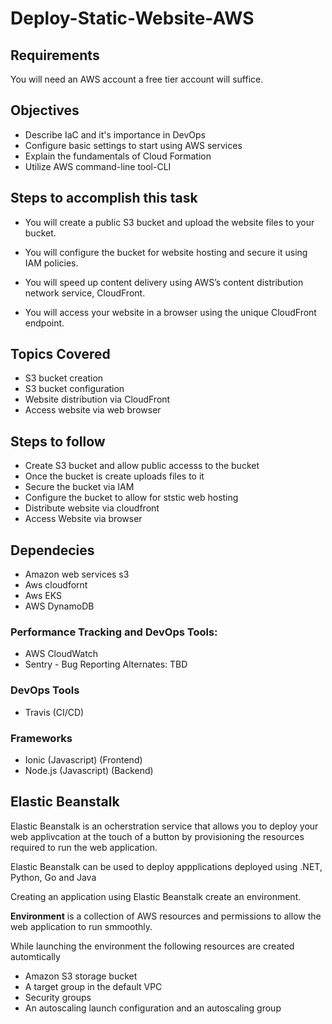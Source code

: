 # Deploy-Static-Website-AWS

## Requirements
You will need an AWS account a free tier account will suffice.

## Objectives
- Describe IaC and it's importance in DevOps
- Configure basic settings to start using AWS services
- Explain the fundamentals of Cloud Formation
- Utilize AWS command-line tool-CLI

## Steps to accomplish this task
- You will create a public S3 bucket and upload the website files to your bucket.

- You will configure the bucket for website hosting and secure it using IAM policies.

- You will speed up content delivery using AWS’s content distribution network service, CloudFront.

- You will access your website in a browser using the unique CloudFront endpoint.

## Topics Covered
- S3 bucket creation
- S3 bucket configuration
- Website distribution via CloudFront
- Access website via web browser

## Steps to follow
- Create S3 bucket and allow public accesss to the bucket
- Once the bucket is create uploads files to it
- Secure the bucket via IAM 
- Configure the bucket to allow for ststic web hosting
- Distribute website via cloudfront
- Access Website via browser

## Dependecies
- Amazon web services s3
- Aws cloudfornt
- Aws EKS
- AWS DynamoDB 

### Performance Tracking and DevOps Tools:
- AWS CloudWatch 
- Sentry - Bug Reporting
Alternates:
TBD
### DevOps Tools 
- Travis (CI/CD)

### Frameworks

- Ionic (Javascript) (Frontend)
- Node.js (Javascript) (Backend)

## Elastic Beanstalk

Elastic Beanstalk is an ocherstration service that allows you to deploy your web applivcation at the touch of a button by provisioning the resources required to run the web application.

Elastic Beanstalk can be used to deploy appplications deployed using .NET, Python, Go and Java

Creating an application using Elastic Beanstalk create an environment.

**Environment**  is a collection of AWS resources and permissions to allow the web application to run smmoothly.

While launching the environment the following resources are created automtically

- Amazon S3 storage bucket
- A target group in the default VPC
- Security groups
- An autoscaling launch configuration and an autoscaling group

